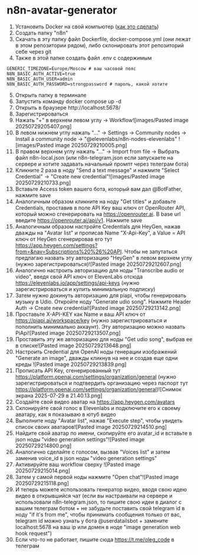 # n8n-avatar-generator

1. Установить Docker на свой компьютер ([как это сделать](https://docs.docker.com/desktop/setup/install/mac-install/))
2. Создать папку "n8n"
3. Скачать в эту папку файл Dockerfile, docker-compose.yml (они лежат в этом репозитории рядом), либо склонировать этот репозиторий себе через git
4. Также в этой папке создать файл .env с содержимым 
```.env
GENERIC_TIMEZONE=Europe/Moscow # ваш часовой пояс
N8N_BASIC_AUTH_ACTIVE=true
N8N_BASIC_AUTH_USER=admin 
N8N_BASIC_AUTH_PASSWORD=strongpassword # пароль, какой хотите
```
5. Открыть папку в терминале
6. Запустить команду docker compose up -d
7. Открыть в браузере http://localhost:5678/
8. Зарегистрироваться
9. Нажать "+" в верхнем левом углу -> Workflow![images/Pasted image 20250729205407.png]
10. В левом нижнем углу нажать "..." -> Settings -> Community nodes -> Install a community node -> "@elevenlabs/n8n-nodes-elevenlabs" ![images/Pasted image 20250729210005.png]
11. В правом верхнем углу нажать "..." -> Import from file -> Выбрать файл n8n-local.json (или n8n-telegram.json если запускаете на сервере и хотите задавать начальный промпт через телеграм бота)
12. Кликните 2 раза в ноду "Send a text message" и нажмите "Select Credential" -> "Create new credential"![images/Pasted image 20250729210733.png]
13. Вставьте Access token вашего бота, который вам дал @BotFather, нажмите save
14. Аналогичным образом кликните на ноду "Get titles" и добавьте Credentials, проставив в поле API Key ваш ключ от OpenRouter API, который можно сгенерировать на https://openrouter.ai. В base url введите https://openrouter.ai/api/v1. Нажмите save
15. Аналогичным образом настройте Credentials для HeyGen, нажав дважды на "Avatar list" и прописав Name "X-Api-Key", а Value = API ключ от HeyGen сгенерировав его тут https://app.heygen.com/settings?from=&nav=Subscriptions%20%26%20API. Чтобы не запутаться предлагаю назвать эту авторизацию "HeyGen" в левом верхнем углу (нужно зарегистрироваться)![Pasted image 20250729212607.png]
16. Аналогично настроить авторизацию для ноды "Transcribe audio or video", введя свой API ключ от ElevenLabs отсюда https://elevenlabs.io/app/settings/api-keys (нужно зарегистрироваться и купить минимальную подписку)
17. Затем нужно докинуть авторизацию для piapi, чтобы генерировать музыку в Udio. Откройте ноду "Generate udio song". Нажмите Header Auth -> Create new credential![Pasted image 20250729213142.png]
18. Проставьте X-API-KEY как Name и ваш API ключ от https://piapi.ai/workspace/key (нужно зарегистрироваться и пополнить минимально аккаунт). Эту авторизацию можно назвать PiApi![Pasted image 20250729213507.png]
19. Проставить эту же авторизацию для ноды "Get udio song", выбрав ее в списке![Pasted image 20250729213648.png]
20. Настроить Credential для OpenAI ноды генерации изображений "Generate an image", дважды кликнув на нее и создав еще одни креды ![Pasted image 20250729213839.png]
21. Прописать API Key, сгенерированный тут https://platform.openai.com/settings/organization/general (нужно зарегистрироваться и подтвердить организацию через паспорт тут https://platform.openai.com/settings/organization/general)![Снимок экрана 2025-07-29 в 21.40.13.png]
22. Создайте свой видео аватар на https://app.heygen.com/avatars
23. Склонируйте свой голос в Elevenlabs и подключите его к своему аватару, как я показываю в ютуб видео
24. Выполните ноду "Avatar list", нажав "Execute step", чтобы увидеть список своих аватаров![Pasted image 20250729214510.png]
25. Найдите свой аватар по имени, скопируйте его avatar_id и вставьте в json ноды "video generation settings"![Pasted image 20250729214800.png]
26. Аналогично сделайте с голосом, вызвав "Voices list" и затем заменив voice_id в json ноды "video generation settings"
27. Активируйте ваш workflow сверху ![Pasted image 20250729215014.png]
28. Затем у самой первой ноды нажмите "Open chat"![Pasted image 20250729215118.png]
29. И теперь можете использовать генератор видео, вводя свою идею видео в открывшийся чат (если вы настраивали на сервере и использовали n8n-telegram.json, то пишите свою идеи в диалог с вашим телеграм ботом + не забудьте поставить свой telegram id в ноду "if it's from me", чтобы принимать сообщения только от вас, telegram id можно узнать у бота @userdatailsbot + замените localhost:5678 на ваш ip или домен в ноде "image generation web hook request")
30. Если что-то не работает, пишите сюда https://t.me/oleg_code в телеграм
